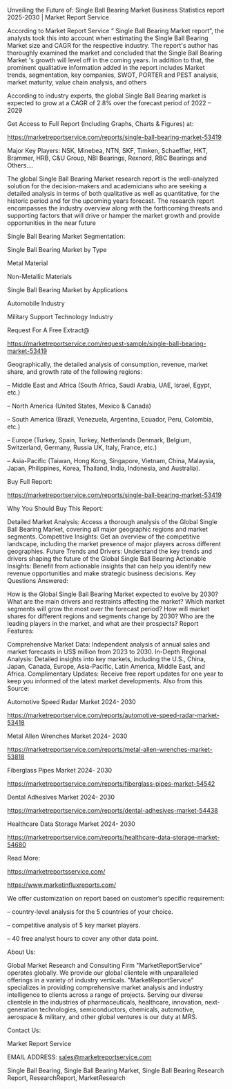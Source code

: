 Unveiling the Future of: Single Ball Bearing Market Business Statistics report 2025-2030 | Market Report Service

According to Market Report Service “ Single Ball Bearing Market report”, the analysts took this into account when estimating the Single Ball Bearing Market size and CAGR for the respective industry. The report's author has thoroughly examined the market and concluded that the Single Ball Bearing Market 's growth will level off in the coming years. In addition to that, the prominent qualitative information added in the report includes Market trends, segmentation, key companies, SWOT, PORTER and PEST analysis, market maturity, value chain analysis, and others

According to industry experts, the global Single Ball Bearing market is expected to grow at a CAGR of 2.8% over the forecast period of 2022 – 2029

Get Access to Full Report (Including Graphs, Charts & Figures) at:

https://marketreportservice.com/reports/single-ball-bearing-market-53419

Major Key Players: NSK, Minebea, NTN, SKF, Timken, Schaeffler, HKT, Brammer, HRB, C&U Group, NBI Bearings, Rexnord, RBC Bearings and Others….

The global Single Ball Bearing Market research report is the well-analyzed solution for the decision-makers and academicians who are seeking a detailed analysis in terms of both qualitative as well as quantitative, for the historic period and for the upcoming years forecast. The research report encompasses the industry overview along with the forthcoming threats and supporting factors that will drive or hamper the market growth and provide opportunities in the near future

Single Ball Bearing Market Segmentation:

Single Ball Bearing Market by Type

Metal Material

Non-Metallic Materials

Single Ball Bearing Market by Applications

Automobile Industry

Military Support Technology Industry

Request For A Free Extract@

https://marketreportservice.com/request-sample/single-ball-bearing-market-53419

Geographically, the detailed analysis of consumption, revenue, market share, and growth rate of the following regions:

– Middle East and Africa (South Africa, Saudi Arabia, UAE, Israel, Egypt, etc.)

– North America (United States, Mexico & Canada)

– South America (Brazil, Venezuela, Argentina, Ecuador, Peru, Colombia, etc.)

– Europe (Turkey, Spain, Turkey, Netherlands Denmark, Belgium, Switzerland, Germany, Russia UK, Italy, France, etc.)

– Asia-Pacific (Taiwan, Hong Kong, Singapore, Vietnam, China, Malaysia, Japan, Philippines, Korea, Thailand, India, Indonesia, and Australia).

Buy Full Report:

https://marketreportservice.com/reports/single-ball-bearing-market-53419

Why You Should Buy This Report:

Detailed Market Analysis: Access a thorough analysis of the Global Single Ball Bearing Market, covering all major geographic regions and market segments.
Competitive Insights: Get an overview of the competitive landscape, including the market presence of major players across different geographies.
Future Trends and Drivers: Understand the key trends and drivers shaping the future of the Global Single Ball Bearing
Actionable Insights: Benefit from actionable insights that can help you identify new revenue opportunities and make strategic business decisions.
Key Questions Answered:

How is the Global Single Ball Bearing Market expected to evolve by 2030?
What are the main drivers and restraints affecting the market?
Which market segments will grow the most over the forecast period?
How will market shares for different regions and segments change by 2030?
Who are the leading players in the market, and what are their prospects?
Report Features:

Comprehensive Market Data: Independent analysis of annual sales and market forecasts in US$ million from 2023 to 2030.
In-Depth Regional Analysis: Detailed insights into key markets, including the U.S., China, Japan, Canada, Europe, Asia-Pacific, Latin America, Middle East, and Africa.
Complimentary Updates: Receive free report updates for one year to keep you informed of the latest market developments.
Also from this Source:

Automotive Speed Radar Market 2024- 2030

https://marketreportservice.com/reports/automotive-speed-radar-market-53418

Metal Allen Wrenches Market 2024- 2030

https://marketreportservice.com/reports/metal-allen-wrenches-market-53818

Fiberglass Pipes Market 2024- 2030

https://marketreportservice.com/reports/fiberglass-pipes-market-54542

Dental Adhesives Market 2024- 2030

https://marketreportservice.com/reports/dental-adhesives-market-54438

Healthcare Data Storage Market 2024- 2030

https://marketreportservice.com/reports/healthcare-data-storage-market-54680

Read More:

https://marketreportsservice.com/

https://www.marketinfluxreports.com/

We offer customization on report based on customer’s specific requirement:

– country-level analysis for the 5 countries of your choice.

– competitive analysis of 5 key market players.

– 40 free analyst hours to cover any other data point.

About Us:

Global Market Research and Consulting Firm "MarketReportService" operates globally. We provide our global clientele with unparalleled offerings in a variety of industry verticals. "MarketReportService" specializes in providing comprehensive market analysis and industry intelligence to clients across a range of projects. Serving our diverse clientele in the industries of pharmaceuticals, healthcare, innovation, next-generation technologies, semiconductors, chemicals, automotive, aerospace & military, and other global ventures is our duty at MRS.

Contact Us:

Market Report Service

 

EMAIL ADDRESS: sales@marketreportservice.com

Single Ball Bearing, Single Ball Bearing Market, Single Ball Bearing Research Report, ResearchReport, MarketResearch

